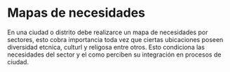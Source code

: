 # Mapas de necesidades
En una ciudad o distrito debe realizarce un mapa de necesidades por sectores, esto cobra importancia toda vez que ciertas ubicaciones poseen diversidad etcnica, culturl y religosa entre otros. Esto condiciona las necesidades del sector y el como perciben su integración en procesos de ciudad.
